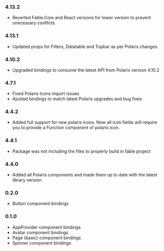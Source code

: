 ### 4.13.2
* Reverted Fable.Core and React versions for lower version to prevent unecessary conflicts

### 4.13.1
* Updated props for Filters, Datatable and Topbar as per Polaris changes.

### 4.10.2
* Upgraded bindings to consume the latest API from Polaris version 4.10.2

### 4.7.1

* Fixed Polaris Icons import issues
* Ajusted bindings to match latest Polaris upgrades and bug fixes

### 4.4.2

* Added full support for new polaris icons. Now all icon fields will require you to provide a Function component of polaris icon.

### 4.4.1

* Package was not including the files to properly build in fable project

### 4.4.0

* Added all Polaris components and made them up to date with the latest library version

### 0.2.0

* Button component bindings

### 0.1.0

* AppProvider component bindings
* Avatar component bindings
* Page (basic) component bindings
* Spinner component bindings
